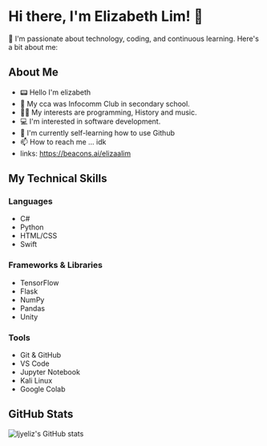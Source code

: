   # Hi there, I'm Elizabeth Lim! 👋

🌟 I'm passionate about technology, coding, and continuous learning. Here's a bit about me:
## About Me
- 📟 Hello I'm elizabeth
- 👀 My cca was Infocomm Club in secondary school.
- 🫶🏻 My interests are programming, History and music.
- 💻 I'm interested in software development.
- 🌱 I'm currently self-learning how to use Github
- 📫 How to reach me ... idk
- links: https://beacons.ai/elizaalim

## My Technical Skills

### Languages
- C#
- Python
- HTML/CSS
- Swift

### Frameworks & Libraries
- TensorFlow
- Flask
- NumPy
- Pandas
- Unity
  
### Tools
- Git & GitHub
- VS Code
- Jupyter Notebook
- Kali Linux
- Google Colab


## GitHub Stats
![ljyeliz's GitHub stats](https://github-readme-stats.vercel.app/api?username=ljyeliz&show_icons=true&theme=radical)
 

<!---
ljyeliz/ljyeliz is a ✨ special ✨ repository because its `README.md` (this file) appears on your GitHub profile.
You can click the Preview link to take a look at your changes.
--->

